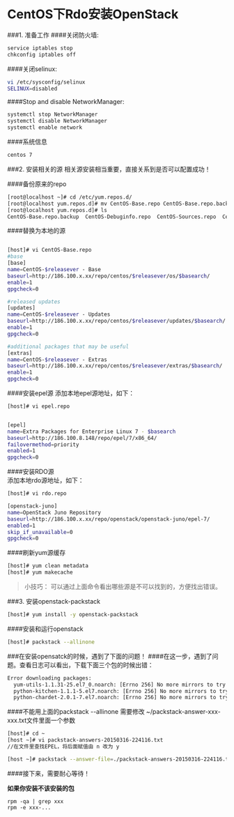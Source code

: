 CentOS下Rdo安装OpenStack
=====

###1. 准备工作
####关闭防火墙:
```sh
service iptables stop        
chkconfig iptables off
```
####关闭selinux:
```sh
vi /etc/sysconfig/selinux           
SELINUX=disabled
```

####Stop and disable NetworkManager:
```sh
systemctl stop NetworkManager
systemctl disable NetworkManager
systemctl enable network
```
####系统信息
```sh
centos 7
```
###2. 安装相关的源
相关源安装相当重要，直接关系到是否可以配置成功！

####备份原来的repo
```sh
[root@localhost ~]# cd /etc/yum.repos.d/
[root@localhost yum.repos.d]# mv CentOS-Base.repo CentOS-Base.repo.backup
[root@localhost yum.repos.d]# ls
CentOS-Base.repo.backup  CentOS-Debuginfo.repo  CentOS-Sources.repo  CentOS-Vault.repo
```
####替换为本地的源
```sh

[host]# vi CentOS-Base.repo
#base
[base]
name=CentOS-$releasever - Base
baseurl=http://186.100.x.xx/repo/centos/$releasever/os/$basearch/
enable=1
gpgcheck=0

#released updates 
[updates]
name=CentOS-$releasever - Updates
baseurl=http://186.100.x.xx/repo/centos/$releasever/updates/$basearch/
enable=1
gpgcheck=0

#additional packages that may be useful
[extras]
name=CentOS-$releasever - Extras
baseurl=http://186.100.x.xx/repo/centos/$releasever/extras/$basearch/
enable=1
gpgcheck=0
```

####安装epel源
添加本地epel源地址，如下：
```sh
[host]# vi epel.repo


[epel]
name=Extra Packages for Enterprise Linux 7 - $basearch
baseurl=http://186.100.8.148/repo/epel/7/x86_64/
failovermethod=priority
enabled=1
gpgcheck=0

```       
   
####安装RDO源      
添加本地rdo源地址，如下：
```sh
[host]# vi rdo.repo

[openstack-juno]
name=OpenStack Juno Repository
baseurl=http://186.100.x.xx/repo/openstack/openstack-juno/epel-7/
enabled=1
skip_if_unavailable=0
gpgcheck=0    
```
####刷新yum源缓存
```sh
[host]# yum clean metadata
[host]# yum makecache
```
>小技巧：
可以通过上面命令看出哪些源是不可以找到的，方便找出错误。

###3. 安装openstack-packstack
```sh
[host]# yum install -y openstack-packstack
```

####安装和运行openstack 
```sh
[host]# packstack --allinone
```

###在安装opensatck的时候，遇到了下面的问题！
####在这一步，遇到了问题。查看日志可以看出，下载下面三个包的时候出错：
```sh
Error downloading packages:
  yum-utils-1.1.31-25.el7_0.noarch: [Errno 256] No more mirrors to try.
  python-kitchen-1.1.1-5.el7.noarch: [Errno 256] No more mirrors to try.
  python-chardet-2.0.1-7.el7.noarch: [Errno 256] No more mirrors to try.
```
####不能用上面的packstack --allinone
需要修改 ~/packstack-answer-xxx-xxx.txt文件里面一个参数
```sh
[host]# cd ~ 
[host ~]# vi packstack-answers-20150316-224116.txt
//在文件里查找EPEL，将后面赋值由 n 改为 y 

[host ~]# packstack --answer-file=./packstack-answers-20150316-224116.txt 
```
####接下来，需要耐心等待！
         
**如果你安装不该安装的包**
```
rpm -qa | grep xxx
rpm -e xxx-...
```

